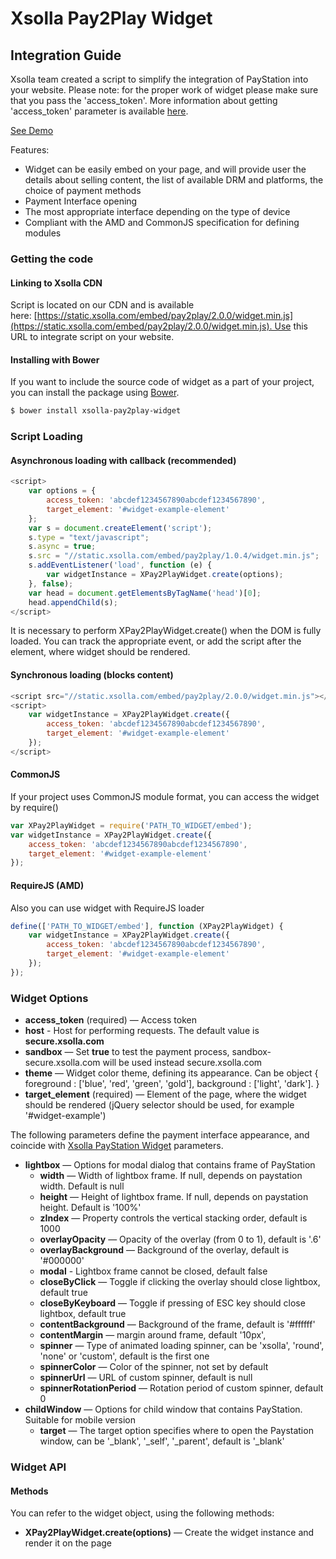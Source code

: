 # Xsolla Pay2Play Widget

## Integration Guide

Xsolla team created a script to simplify the integration of PayStation into your website. Please note: for the proper work of widget please make sure that you pass the 'access_token'. More information about getting 'access_token' parameter is available [here](http://developers.xsolla.com/api.html#token).

[See Demo](https://livedemo.xsolla.com/pay2play/)

Features:
* Widget can be easily embed on your page, and will provide user the details about selling content, the list of available DRM and platforms, the choice of payment methods
* Payment Interface opening
* The most appropriate interface depending on the type of device
* Compliant with the AMD and CommonJS specification for defining modules

### Getting the code

#### Linking to Xsolla CDN

Script is located on our CDN and is available here: [https://static.xsolla.com/embed/pay2play/2.0.0/widget.min.js](https://static.xsolla.com/embed/pay2play/2.0.0/widget.min.js). Use this URL to integrate script on your website.

#### Installing with Bower

If you want to include the source code of widget as a part of your project, you can install the package using [Bower](http://bower.io/).

``` bash
$ bower install xsolla-pay2play-widget
```

### Script Loading

#### Asynchronous loading with callback (recommended)

``` javascript
<script>
    var options = {
        access_token: 'abcdef1234567890abcdef1234567890',
        target_element: '#widget-example-element'
    };
    var s = document.createElement('script');
    s.type = "text/javascript";
    s.async = true;
    s.src = "//static.xsolla.com/embed/pay2play/1.0.4/widget.min.js";
    s.addEventListener('load', function (e) {
        var widgetInstance = XPay2PlayWidget.create(options);
    }, false);
    var head = document.getElementsByTagName('head')[0];
    head.appendChild(s);
</script>
```

It is necessary to perform XPay2PlayWidget.create() when the DOM is fully loaded. You can track the appropriate event, or add the script after the element, where widget should be rendered.

#### Synchronous loading (blocks content)

``` javascript
<script src="//static.xsolla.com/embed/pay2play/2.0.0/widget.min.js"></script>
<script>
    var widgetInstance = XPay2PlayWidget.create({
        access_token: 'abcdef1234567890abcdef1234567890',
        target_element: '#widget-example-element'
    });
</script>
```

#### CommonJS

If your project uses CommonJS module format, you can access the widget by require()

``` javascript
var XPay2PlayWidget = require('PATH_TO_WIDGET/embed');
var widgetInstance = XPay2PlayWidget.create({
    access_token: 'abcdef1234567890abcdef1234567890',
    target_element: '#widget-example-element'
});
```

#### RequireJS (AMD)

Also you can use widget with RequireJS loader

``` javascript
define(['PATH_TO_WIDGET/embed'], function (XPay2PlayWidget) {
    var widgetInstance = XPay2PlayWidget.create({
        access_token: 'abcdef1234567890abcdef1234567890',
        target_element: '#widget-example-element'
    });
});
```

### Widget Options

* **access_token** (required) — Access token
* **host** - Host for performing requests. The default value is **secure.xsolla.com**
* **sandbox** — Set **true** to test the payment process, sandbox-secure.xsolla.com will be used instead secure.xsolla.com
* **theme** — Widget color theme, defining its appearance. Can be object { foreground : ['blue', 'red', 'green', 'gold'],  background : ['light', 'dark']. }
* **target_element** (required) — Element of the page, where the widget should be rendered (jQuery selector should be used, for example '#widget-example')

The following parameters define the payment interface appearance, and coincide with [Xsolla PayStation Widget](https://github.com/xsolla/paystation-embed/) parameters.

* **lightbox** — Options for modal dialog that contains frame of PayStation
    * **width** — Width of lightbox frame. If null, depends on paystation width. Default is null
    * **height** — Height of lightbox frame. If null, depends on paystation height. Default is '100%'
    * **zIndex** — Property controls the vertical stacking order, default is 1000
    * **overlayOpacity** — Opacity of the overlay (from 0 to 1), default is '.6'
    * **overlayBackground** — Background of the overlay, default is '#000000'
    * **modal** - Lightbox frame cannot be closed, default false
    * **closeByClick** — Toggle if clicking the overlay should close lightbox, default true
    * **closeByKeyboard** — Toggle if pressing of ESC key should close lightbox, default true
    * **contentBackground** — Background of the frame, default is '#ffffff'
    * **contentMargin** — margin around frame, default '10px',
    * **spinner** — Type of animated loading spinner, can be 'xsolla', 'round', 'none' or 'custom', default is the first one
    * **spinnerColor** — Color of the spinner, not set by default
    * **spinnerUrl** — URL of custom spinner, default is null
    * **spinnerRotationPeriod** — Rotation period of custom spinner, default 0
* **childWindow** — Options for child window that contains PayStation. Suitable for mobile version
    * **target** — The target option specifies where to open the Paystation window, can be '_blank', '_self', '_parent', default is '_blank'

### Widget API

#### Methods

You can refer to the widget object, using the following methods:

* **XPay2PlayWidget.create(options)** — Create the widget instance and render it on the page
